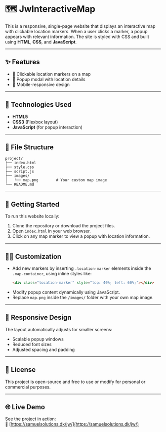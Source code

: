 # 🗺️ JwInteractiveMap

This is a responsive, single-page website that displays an interactive map with clickable location markers. When a user clicks a marker, a popup appears with relevant information. The site is styled with CSS and built using **HTML**, **CSS**, and **JavaScript**.

---

## ✨ Features

- 📍 Clickable location markers on a map  
- 💬 Popup modal with location details  
- 📱 Mobile-responsive design  

---

## 🔧 Technologies Used

- **HTML5**  
- **CSS3** (Flexbox layout)  
- **JavaScript** (for popup interaction)  

---

## 📂 File Structure

```
project/
├── index.html
├── style.css
├── script.js
├── images/
│   └── map.png        # Your custom map image
└── README.md
```

---

## 🚀 Getting Started

To run this website locally:

1. Clone the repository or download the project files.
2. Open `index.html` in your web browser.
3. Click on any map marker to view a popup with location information.

---

## 🧑‍💻 Customization

- Add new markers by inserting `.location-marker` elements inside the `.map-container`, using inline styles like:  
  ```html
  <div class="location-marker" style="top: 40%; left: 60%;"></div>
  ```
- Modify popup content dynamically using JavaScript.
- Replace `map.png` inside the `/images/` folder with your own map image.

---

## 📱 Responsive Design

The layout automatically adjusts for smaller screens:

- Scalable popup windows  
- Reduced font sizes  
- Adjusted spacing and padding  

---

## 📝 License

This project is open-source and free to use or modify for personal or commercial purposes.

---

## 🌐 Live Demo

See the project in action:  
🔗 [https://samuelsolutions.dk/jw/](https://samuelsolutions.dk/jw/)
